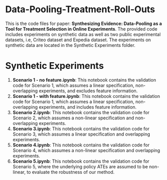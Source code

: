 # Data-Pooling-Treatment-Roll-Outs
This is the code files for paper: **Synthesizing Evidence: Data-Pooling as a Tool for Treatment Selection in Online Experiments**.
The provided code includes experiments on synthetic data as well as two public experimental datasets, i.e, Criteo dataset and Expedia dataset.
The experiments on synthetic data are located in the Synthetic Experiments folder.


# Synthetic Experiments
1. **Scenario 1 - no feature.ipynb**: This notebook contains the validation code for Scenario 1, which assumes a linear specification, non-overlapping experiments, and excludes feature information.
2. **Scenario 1 - with feature.ipynb**: This notebook contains the validation code for Scenario 1, which assumes a linear specification, non-overlapping experiments, and includes feature information.
3. **Scenario 2.ipynb**: This notebook contains the validation code for Scenario 2, which assumes a non-linear specification and non-overlapping experiments.
4. **Scenario 3.ipynb**: This notebook contains the validation code for Scenario 3, which assumes a linear specification and overlapping experiments.
5. **Scenario 4.ipynb**: This notebook contains the validation code for Scenario 4, which assumes a non-linear specification and overlapping experiments.
6. **Scenario 5.ipynb**: This notebook contains the validation code for Scenario 5, where the underlying policy ATEs are assumed to be non-linear, to evaluate the robustness of our method.
